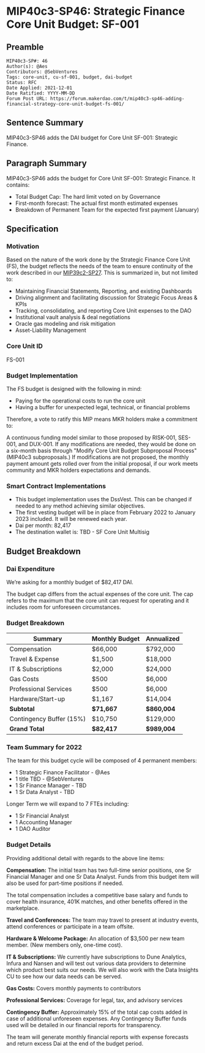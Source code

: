 # MIP40c3-SP46: Strategic Finance Core Unit Budget: SF-001

## Preamble

```
MIP40c3-SP#: 46
Author(s): @Aes 
Contributors: @SebVentures
Tags: core-unit, cu-sf-001, budget, dai-budget
Status: RFC
Date Applied: 2021-12-01
Date Ratified: YYYY-MM-DD
Forum Post URL: https://forum.makerdao.com/t/mip40c3-sp46-adding-financial-strategy-core-unit-budget-fs-001/
```

 ## Sentence Summary

MIP40c3-SP46 adds the DAI budget for Core Unit SF-001: Strategic Finance.

## Paragraph Summary

MIP40c3-SP46 adds the budget for Core Unit SF-001: Strategic Finance. It contains:

- Total Budget Cap: The hard limit voted on by Governance
- First-month forecast: The actual first month estimated expenses
- Breakdown of Permanent Team for the expected first payment (January)

## Specification

### Motivation

Based on the nature of the work done by the Strategic Finance Core Unit (FS), the budget reflects the needs of the team to ensure continuity of the work described in our [MIP39c2-SP27](https://forum.makerdao.com/t/mip39c2-sp27-adding-financial-strategy-core-unit/11938). This is summarized in, but not limited to:

- Maintaining Financial Statements, Reporting, and existing Dashboards
- Driving alignment and facilitating discussion for Strategic Focus Areas & KPIs
- Tracking, consolidating, and reporting Core Unit expenses to the DAO
- Institutional vault analysis & deal negotiations
- Oracle gas modeling and risk mitigation
- Asset-Liability Management

### Core Unit ID

FS-001

### Budget Implementation

The FS budget is designed with the following in mind:

- Paying for the operational costs to run the core unit
- Having a buffer for unexpected legal, technical, or financial problems

Therefore, a vote to ratify this MIP means MKR holders make a commitment to:

A continuous funding model similar to those proposed by RISK-001, SES-001, and DUX-001. If any modifications are needed, they would be done on a six-month basis through "Modify Core Unit Budget Subproposal Process" (MIP40c3 subproposals.) If modifications are not proposed, the monthly payment amount gets rolled over from the initial proposal, if our work meets community and MKR holders expectations and demands.
 
### Smart Contract Implementations

- This budget implementation uses the DssVest. This can be changed if needed to any method achieving similar objectives.
- The first vesting budget will be in place from February 2022 to January 2023 included. It will be renewed each year.
- Dai per month: 82,417
- The destination wallet is: TBD - SF Core Unit Multisig

## Budget Breakdown

### Dai Expenditure

We’re asking for a monthly budget of $82,417 DAI.

The budget cap differs from the actual expenses of the core unit. The cap refers to the maximum that the core unit can request for operating and it includes room for unforeseen circumstances.

### Budget Breakdown

| Summary | Monthly Budget | Annualized |
|---|---|---|
| Compensation | $66,000 | $792,000 |
| Travel & Expense | $1,500 | $18,000 |
| IT & Subscriptions | $2,000 | $24,000 |
| Gas Costs | $500 | $6,000 |
| Professional Services | $500 | $6,000 |
| Hardware/Start-up | $1,167 | $14,004 |
| **Subtotal** | **$71,667** | **$860,004** |
| Contingency Buffer (15%) | $10,750 | $129,000 |
| **Grand Total** | **$82,417** | **$989,004** |

### Team Summary for 2022

The team for this budget cycle will be composed of 4 permanent members:

- 1 Strategic Finance Facilitator - @Aes
- 1 title TBD - @SebVentures
- 1 Sr Finance Manager - TBD
- 1 Sr Data Analyst - TBD

Longer Term we will expand to 7 FTEs including:

- 1 Sr Financial Analyst 
- 1 Accounting Manager
- 1 DAO Auditor

### Budget Details

Providing additional detail with regards to the above line items:

**Compensation:** The initial team has two full-time senior positions, one Sr Financial Manager and one Sr Data Analyst. Funds from this budget item will also be used for part-time positions if needed.

The total compensation includes a competitive base salary and funds to cover health insurance, 401K matches, and other benefits offered in the marketplace. 

**Travel and Conferences:** The team may travel to present at industry events, attend conferences or participate in a team offsite.

**Hardware & Welcome Package:** An allocation of $3,500 per new team member. (New members only, one-time cost). 

**IT & Subscriptions:** We currently have subscriptions to Dune Analytics, Infura and Nansen and will test out various data providers to determine which product best suits our needs. We will also work with the Data Insights CU to see how our data needs can be served.

**Gas Costs:** Covers monthly payments to contributors

**Professional Services:** Coverage for legal, tax, and advisory services

**Contingency Buffer:** Approximately 15% of the total cap costs added in case of additional unforeseen expenses. Any Contingency Buffer funds used will be detailed in our financial reports for transparency. 

The team will generate monthly financial reports with expense forecasts and return excess Dai at the end of the budget period.